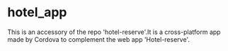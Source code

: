 # hotel_app
This is an accessory of the repo 'hotel-reserve'.It is a cross-platform app made by Cordova to complement the web app 'Hotel-reserve'.
